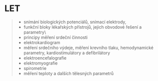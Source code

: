 # LET
> - snímání biologických potenciálů, snímací elektrody, 
> - funkční bloky lékařských přístrojů, jejich obvodové řešení a parametry\
> - principy měření srdeční činnosti
> - elektrokardiogram
> - měření srdečního výdeje, měření krevního tlaku, hemodynamické parametry, kardiostimulátory a defibrilátory
> - elektroencefalografie
> - elektromyografie
> - spirometrie
> - měření teploty a dalších tělesných parametrů
